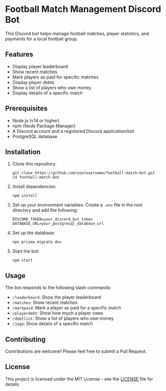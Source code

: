 # Football Match Management Discord Bot

This Discord bot helps manage football matches, player statistics, and payments for a local football group.

## Features

- Display player leaderboard
- Show recent matches
- Mark players as paid for specific matches
- Display player debts
- Show a list of players who owe money
- Display details of a specific match

## Prerequisites

- Node.js (v14 or higher)
- npm (Node Package Manager)
- A Discord account and a registered Discord application/bot
- PostgreSQL database

## Installation

1. Clone this repository:

   ```
   git clone https://github.com/yourusername/football-match-bot.git
   cd football-match-bot
   ```

2. Install dependencies:

   ```
   npm install
   ```

3. Set up your environment variables:
   Create a `.env` file in the root directory and add the following:

   ```
   DISCORD_TOKEN=your_discord_bot_token
   DATABASE_URL=your_postgresql_database_url
   ```

4. Set up the database:

   ```
   npx prisma migrate dev
   ```

5. Start the bot:
   ```
   npm start
   ```

## Usage

The bot responds to the following slash commands:

- `/leaderboard`: Show the player leaderboard
- `/matches`: Show recent matches
- `/markpaid`: Mark a player as paid for a specific match
- `/playerdebt`: Show how much a player owes
- `/debtlist`: Show a list of players who owe money
- `/jogo`: Show details of a specific match

## Contributing

Contributions are welcome! Please feel free to submit a Pull Request.

## License

This project is licensed under the MIT License - see the [LICENSE](LICENSE) file for details.
